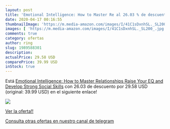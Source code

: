 ```yaml
---
layout: post
title: 'Emotional Intelligence: How to Master Re al 26.03 % de descuento'
date: 2020-04-17 00:16:55
thumbnailImage: 'https://m.media-amazon.com/images/I/41C1sDxnhSL._SL200_.jpg'
images: [ 'https://m.media-amazon.com/images/I/41C1sDxnhSL._SL200_.jpg' ]
comments: true
category: ofertas
author: ring
slug: 1989588301
description:
actualPrice: 29.58 USD
comparePrice: 39.99 USD
inStock: true
---
```


Está [Emotional Intelligence: How to Master Relationships  Raise Your EQ  and Develop Strong Social Skills](https://www.amazon.com/dp/1989588301/?tag=redken08-20) con 26.03 de descuento por 29.58 USD (original: 39.99 USD) en el siguiente enlace!

[![](https://m.media-amazon.com/images/I/41C1sDxnhSL._SL200_.jpg)](https://www.amazon.com/dp/1989588301/?tag=redken08-20)

[Ver la oferta!!](https://www.amazon.com/dp/1989588301/?tag=redken08-20)

[Consulta otras ofertas en nuestro canal de telegram](https://t.me/s/ofertas25)
